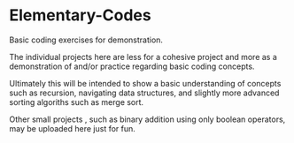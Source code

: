# Elementary-Codes
Basic coding exercises for demonstration. 

The individual projects here are less for a cohesive project and more as a demonstration of and/or practice regarding basic coding concepts.

Ultimately this will be intended to show a basic understanding of concepts such as recursion, navigating data structures, and slightly 
more advanced sorting algoriths such as merge sort. 

Other small projects , such as binary addition using only boolean operators, may be uploaded here just for fun. 
